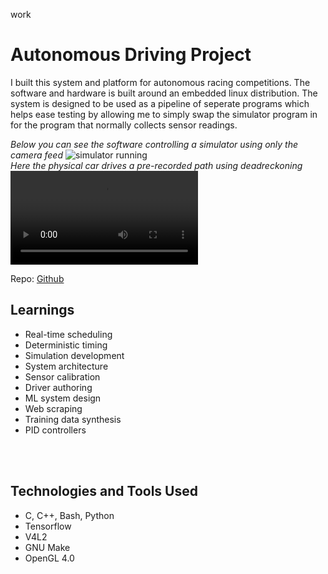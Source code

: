 work
# Autonomous Driving Project

I built this system and platform for autonomous racing competitions. The software and hardware is built around an embedded linux distribution. The system is designed to be used as a pipeline of seperate programs which helps ease testing by allowing me to simply swap the simulator program in for the program that normally collects sensor readings.

_Below you can see the software controlling a simulator using only the camera feed_
![simulator running](https://raw.githubusercontent.com/mrpossoms/AVC2017/master/example.gif)
<br/>
_Here the physical car drives a pre-recorded path using deadreckoning_
<video controls src="/video/out_for_a_spin.mov"></video>

Repo: [Github](https://github.com/mrpossoms/AVC2017)

## Learnings
* Real-time scheduling
* Deterministic timing
* Simulation development
* System architecture
* Sensor calibration
* Driver authoring
* ML system design
* Web scraping
* Training data synthesis
* PID controllers
<br/>
<br/>

## Technologies and Tools Used
* C, C++, Bash, Python
* Tensorflow
* V4L2
* GNU Make
* OpenGL 4.0

